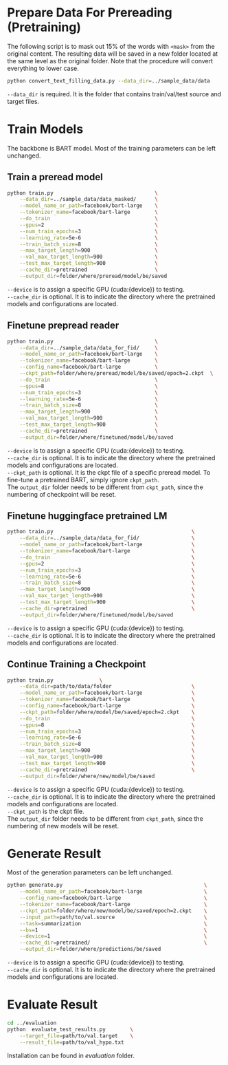 # Prepare Data For Prereading (Pretraining) # 

The following script is to mask out 15% of the words with `<mask>` from the original content. The resulting data will be saved in a new folder located at the same level as the original folder. Note that the procedure will convert everything to lower case.
```bash
python convert_text_filling_data.py --data_dir=../sample_data/data
```
`--data_dir` is required. It is the folder that contains train/val/test source and target files.


# Train Models #

The backbone is BART model. Most of the training parameters can be left unchanged.

## Train a preread model ##
```bash
python train.py                                 \
    --data_dir=../sample_data/data_masked/      \
    --model_name_or_path=facebook/bart-large    \
    --tokenizer_name=facebook/bart-large        \
    --do_train                                  \
    --gpus=2                                    \
    --num_train_epochs=3                        \
    --learning_rate=5e-6                        \
    --train_batch_size=8                        \
    --max_target_length=900                     \
    --val_max_target_length=900                 \
    --test_max_target_length=900                \
    --cache_dir=pretrained                      \
    --output_dir=folder/where/preread/model/be/saved 
```
`--device` is to assign a specific GPU (cuda:{device}) to testing.  
`--cache_dir` is optional. It is to indicate the directory where the pretrained models and configurations are located.



## Finetune prepread reader ##
```bash
python train.py                                 \
    --data_dir=../sample_data/data_for_fid/     \
    --model_name_or_path=facebook/bart-large    \
    --tokenizer_name=facebook/bart-large        \
    --config_name=facebook/bart-large           \
    --ckpt_path=folder/where/preread/model/be/saved/epoch=2.ckpt  \
    --do_train                                  \
    --gpus=8                                    \
    --num_train_epochs=3                        \
    --learning_rate=5e-6                        \
    --train_batch_size=8                        \
    --max_target_length=900                     \
    --val_max_target_length=900                 \
    --test_max_target_length=900                \
    --cache_dir=pretrained                      \
    --output_dir=folder/where/finetuned/model/be/saved  
```

`--device` is to assign a specific GPU (cuda:{device}) to testing.  
`--cache_dir` is optional. It is to indicate the directory where the pretrained models and configurations are located.  
`--ckpt_path` is optional. It is the ckpt file of a specific preread model. To fine-tune a pretrained BART, simply ignore `ckpt_path`.  
The `output_dir` folder needs to be different from `ckpt_path`, since the numbering of checkpoint will be reset.


## Finetune huggingface pretrained LM ##
```bash
python train.py                                             \
    --data_dir=../sample_data/data_for_fid/                 \
    --model_name_or_path=facebook/bart-large                \
    --tokenizer_name=facebook/bart-large                    \
    --do_train                                              \
    --gpus=2                                                \
    --num_train_epochs=3                                    \
    --learning_rate=5e-6                                    \
    --train_batch_size=8                                    \
    --max_target_length=900                                 \
    --val_max_target_length=900                             \
    --test_max_target_length=900                            \
    --cache_dir=pretrained                                  \
    --output_dir=folder/where/finetuned/model/be/saved 
```
`--device` is to assign a specific GPU (cuda:{device}) to testing.  
`--cache_dir` is optional. It is to indicate the directory where the pretrained models and configurations are located.

## Continue Training a Checkpoint ##
```bash
python train.py               \
    --data_dir=path/to/data/folder                          \
    --model_name_or_path=facebook/bart-large                \
    --tokenizer_name=facebook/bart-large                    \
    --config_name=facebook/bart-large                       \
    --ckpt_path=folder/where/model/be/saved/epoch=2.ckpt    \
    --do_train                                              \
    --gpus=8                                                \
    --num_train_epochs=3                                    \
    --learning_rate=5e-6                                    \
    --train_batch_size=8                                    \
    --max_target_length=900                                 \
    --val_max_target_length=900                             \
    --test_max_target_length=900                            \
    --cache_dir=pretrained                                  \
    --output_dir=folder/where/new/model/be/saved  
```

`--device` is to assign a specific GPU (cuda:{device}) to testing.  
`--cache_dir` is optional. It is to indicate the directory where the pretrained models and configurations are located.  
`--ckpt_path` is the ckpt file.    
The `output_dir` folder needs to be different from `ckpt_path`, since the numbering of new models will be reset.



# Generate Result #

Most of the generation parameters can be left unchanged.

```bash
python generate.py                                              \
    --model_name_or_path=facebook/bart-large                    \
    --config_name=facebook/bart-large                           \
    --tokenizer_name=facebook/bart-large                        \
    --ckpt_path=folder/where/new/model/be/saved/epoch=2.ckpt    \
    --input_path=path/to/val.source                             \
    --task=summarization                                        \
    --bs=1                                                      \
    --device=1                                                  \
    --cache_dir=pretrained/                                     \
    --output_dir=folder/where/predictions/be/saved  
```  

`--device` is to assign a specific GPU (cuda:{device}) to testing.  
`--cache_dir` is optional. It is to indicate the directory where the pretrained models and configurations are located.  
    



# Evaluate Result #

```bash
cd ../evaluation
python  evaluate_test_results.py        \
    --target_file=path/to/val.target    \
    --result_file=path/to/val_hypo.txt 
```
Installation can be found in *evaluation* folder.

